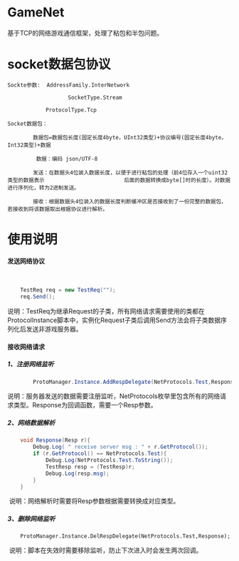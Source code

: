 # GameNet
基于TCP的网络游戏通信框架，处理了粘包和半包问题。


# socket数据包协议

	Sockte参数:  AddressFamily.InterNetwork

 		               SocketType.Stream

				ProtocolType.Tcp

	Socket数据包：

			数据包=数据包长度(固定长度4byte，UInt32类型)+协议编号(固定长度4byte，Int32类型)+数据

			 数据：编码 json/UTF-8

			发送：在数据头4位装入数据长度，以便于进行粘包的处理（前4位存入一个uint32类型的数据表示							后面的数据转换成byte[]时的长度）。对数据进行序列化，转为2进制发送。

			接收：根据数据头4位装入的数据长度判断缓冲区是否接收到了一份完整的数据包，若接收到将该数据取出根据协议进行解析。



# 使用说明

#### 发送网络协议

​	

```c#
    TestReq req = new TestReq("");
    req.Send();
```

​		说明：TestReq为继承Request的子类，所有网络请求需要使用的类都在ProtocolInstance脚本中，实例化Request子类后调用Send方法会将子类数据序列化后发送非游戏服务器。

#### 接收网络请求

##### 1、注册网络监听

``` c#
        ProtoManager.Instance.AddRespDelegate(NetProtocols.Test,Response);
```

​		说明：服务器发送的数据需要注册监听，NetProtocols枚举里包含所有的网络请求类型。Response为回调函数，需要一个Resp参数。

##### 2、网络数据解析

``` c#
	void Response(Resp r){
        Debug.Log( " receive server msg : " + r.GetProtocol());
        if (r.GetProtocol() == NetProtocols.Test){
            Debug.Log(NetProtocols.Test.ToString());
            TestResp resp = (TestResp)r;
            Debug.Log(resp.msg);
        }
	}
```

​		说明：网络解析时需要将Resp参数根据需要转换成对应类型。

##### 3、删除网络监听

``` 
    ProtoManager.Instance.DelRespDelegate(NetProtocols.Test,Response);
```

​		说明：脚本在失效时需要移除监听，防止下次进入时会发生两次回调。
